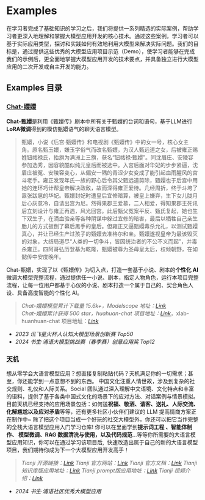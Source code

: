 # Examples

在学习者完成了基础知识的学习之后，我们将提供一系列精选的实际案例，帮助学习者更深入地理解和掌握大模型应用开发的核心技术。通过这些案例，学习者可以基于实际应用类型，探讨和实践如何有效地利用大模型来解决实际问题。我们的目标是，通过提供这些优秀的大模型应用项目示范（Demo），使学习者能够在完成我们的示例后，更全面地掌握大模型应用开发的技术要点，并具备独立进行大模型应用的二次开发或自主开发的能力。

## Examples 目录

### [Chat-嬛嬛](./Chat-嬛嬛/readme.md)

**Chat-甄嬛**是利用《甄嬛传》剧本中所有关于甄嬛的台词和语句，基于LLM进行**LoRA微调**得到的模仿甄嬛语气的聊天语言模型。

> 甄嬛，小说《后宫·甄嬛传》和电视剧《甄嬛传》中的女一号，核心女主角。原名甄玉嬛，嫌玉字俗气而改名甄嬛，为汉人甄远道之女，后被雍正赐姓钮祜禄氏，抬旗为满洲上三旗，获名“钮祜禄·甄嬛”。同沈眉庄、安陵容参加选秀，因容貌酷似纯元皇后而被选中。入宫后面对华妃的步步紧逼，沈眉庄被冤、安陵容变心，从偏安一隅的青涩少女变成了能引起血雨腥风的宫斗老手。雍正发现年氏一族的野心后令其父甄远道剪除，甄嬛也于后宫中用她的连环巧计帮皇帝解决政敌，故而深得雍正爱待。几经周折，终于斗垮了嚣张跋扈的华妃。甄嬛封妃时遭皇后宜修暗算，被皇上嫌弃，生下女儿胧月后心灰意冷，自请出宫为尼。然得果郡王爱慕，二人相爱，得知果郡王死讯后立刻设计与雍正再遇，风光回宫。此后甄父冤案平反、甄氏复起，她也生下双生子，在滴血验亲等各种阴谋中躲过宜修的暗害，最后以牺牲自己亲生胎儿的方式扳倒了幕后黑手的皇后。但雍正又逼甄嬛毒杀允礼，以测试甄嬛真心，并让已经生产过孩子的甄嬛去准格尔和亲。甄嬛遂视皇帝为最该毁灭的对象，大结局道尽“人类的一切争斗，皆因统治者的不公不义而起”，并毒杀雍正。四阿哥弘历登基为乾隆，甄嬛被尊为圣母皇太后，权倾朝野，在如懿传中安度晚年。

Chat-甄嬛，实现了以《甄嬛传》为切入点，打造一套基于小说、剧本的**个性化 AI** 微调大模型完整流程，通过提供任一小说、剧本，指定人物角色，运行本项目完整流程，让每一位用户都基于心仪的小说、剧本打造一个属于自己的、契合角色人设、具备高度智能的个性化 AI。

> *Chat-嬛嬛模型累计下载量 15.6k+，Modelscope 地址：*[*Link*](https://www.modelscope.cn/models/kmno4zx/huanhuan-chat-internlm2)   
> *Chat-嬛嬛累计获得 500 star，huahuan-chat 项目地址：*[*Link*](https://github.com/KMnO4-zx/huanhuan-chat.git)，xlab-huanhuan-chat 项目地址：[*Link*](https://github.com/KMnO4-zx/xlab-huanhuan.git) 

- *2023 讯飞星火杯人认知大模型场景创新赛 Top50*
- *2024 书生·浦语大模型挑战赛（春季赛）创意应用奖 Top12*

### [天机](./Tianji-天机/readme.md)

想从零学会大语言模型应用？想直接复制粘贴代码？天机满足你的一切需求；甚至，你还能学到一点意想不到的东西。
中国文化注重人情世故，涉及到复杂的社交规则、礼仪和人际关系。Social 团队通过深入理解中文语境、文化特点和丰富的语料，提供了基于各类中国式文化的场景下的应对方法、对话案例与情景模拟。
目前天机已经支持的应用场景包括：如何送**祝福、敬酒、请客、送礼、人际交流、化解尴尬以及应对矛盾**等等，还有更多社区小伙伴们建议的 LLM 提高情商方案正在制作中~
除了把这个项目当成一个好玩的社交大模型外，你还可以把它当作完整的全栈大语言模型应用入门学习仓库! 你可以在里面学到**提示词工程 、智能体制作、 模型微调、RAG 数据清洗与使用，以及代码规范**...等等你所需要的大语言模型应用知识，你可以在通过学习该项目后,  快速改造出属于自己的新的大语言模型项目，我们期待你成为下一个大模型应用开发高手！

> *Tianji 开源链接：*[*Link*](https://github.com/SocialAI-tianji/Tianji)
> *Tianji 官方网站：*[*Link*](https://socialai-tianji.github.io/socialai-web/)
> *Tianji 官方文档：*[*Link*](https://tianji.readthedocs.io/en/latest/)
> *Tianji 知识库版应用地址：*[*Link*](http://120.76.130.14:6006/knowledges/)
> *Tianji prompt版应用地址：*[*Link*](http://120.76.130.14:6006/prompt/)
> *Tianji 视频介绍：*[*Link*](https://www.bilibili.com/video/BV1cvbyefEfp)

- *2024 书生·浦语社区优秀大模型应用*